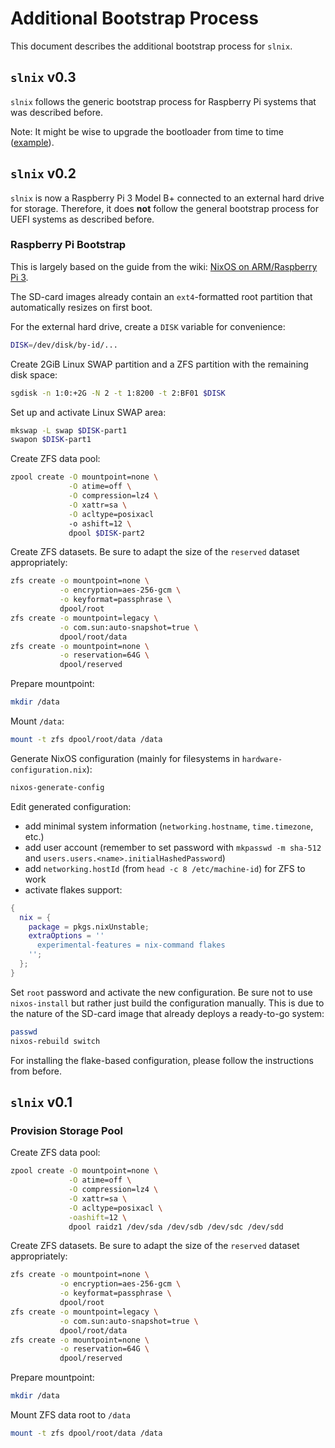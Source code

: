 # Additional Bootstrap Process

This document describes the additional bootstrap process for `slnix`.

## `slnix` v0.3

`slnix` follows the generic bootstrap process for Raspberry Pi systems that was described before.

Note: It might be wise to upgrade the bootloader from time to time ([example](https://github.com/NixOS/nixpkgs/issues/162435)).

## `slnix` v0.2

`slnix` is now a Raspberry Pi 3 Model B+ connected to an external hard drive for storage.
Therefore, it does **not** follow the general bootstrap process for UEFI systems as described before.

### Raspberry Pi Bootstrap

This is largely based on the guide from the wiki: [NixOS on ARM/Raspberry Pi 3](https://nixos.wiki/wiki/NixOS_on_ARM/Raspberry_Pi_3).

The SD-card images already contain an `ext4`-formatted root partition that automatically resizes on first boot.

For the external hard drive, create a `DISK` variable for convenience:

```bash
DISK=/dev/disk/by-id/...
```

Create 2GiB Linux SWAP partition and a ZFS partition with the remaining disk space:

```bash
sgdisk -n 1:0:+2G -N 2 -t 1:8200 -t 2:BF01 $DISK
```

Set up and activate Linux SWAP area:

```bash
mkswap -L swap $DISK-part1
swapon $DISK-part1
```

Create ZFS data pool:

```bash
zpool create -O mountpoint=none \
             -O atime=off \
             -O compression=lz4 \
             -O xattr=sa \
             -O acltype=posixacl
             -o ashift=12 \
             dpool $DISK-part2
```

Create ZFS datasets. Be sure to adapt the size of the `reserved` dataset appropriately:

```bash
zfs create -o mountpoint=none \
           -o encryption=aes-256-gcm \
           -o keyformat=passphrase \
           dpool/root
zfs create -o mountpoint=legacy \
           -o com.sun:auto-snapshot=true \
           dpool/root/data
zfs create -o mountpoint=none \
           -o reservation=64G \
           dpool/reserved
```

Prepare mountpoint:

```bash
mkdir /data
```

Mount `/data`:

```bash
mount -t zfs dpool/root/data /data
```

Generate NixOS configuration (mainly for filesystems in `hardware-configuration.nix`):

```bash
nixos-generate-config
```

Edit generated configuration:

- add minimal system information (`networking.hostname`, `time.timezone`, etc.)
- add user account
(remember to set password with `mkpasswd -m sha-512` and
`users.users.<name>.initialHashedPassword`)
- add `networking.hostId` (from `head -c 8 /etc/machine-id`) for ZFS to work
- activate flakes support:
```nix
{
  nix = {
    package = pkgs.nixUnstable;
    extraOptions = ''
      experimental-features = nix-command flakes
    '';
  };
}
```

Set `root` password and activate the new configuration.
Be sure not to use `nixos-install` but rather just build the configuration manually.
This is due to the nature of the SD-card image that already deploys a ready-to-go system:

```bash
passwd
nixos-rebuild switch
```

For installing the flake-based configuration, please follow the instructions from before.

## `slnix` v0.1

### Provision Storage Pool

Create ZFS data pool:

```bash
zpool create -O mountpoint=none \
             -O atime=off \
             -O compression=lz4 \
             -O xattr=sa \
             -O acltype=posixacl \
             -oashift=12 \
             dpool raidz1 /dev/sda /dev/sdb /dev/sdc /dev/sdd
```

Create ZFS datasets. Be sure to adapt the size of the `reserved` dataset appropriately:

```bash
zfs create -o mountpoint=none \
           -o encryption=aes-256-gcm \
           -o keyformat=passphrase \
           dpool/root
zfs create -o mountpoint=legacy \
           -o com.sun:auto-snapshot=true \
           dpool/root/data
zfs create -o mountpoint=none \
           -o reservation=64G \
           dpool/reserved
```

Prepare mountpoint:

```bash
mkdir /data
```

Mount ZFS data root to `/data`

```bash
mount -t zfs dpool/root/data /data
```
